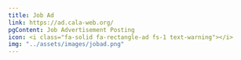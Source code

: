 ```yaml
---
title: Job Ad
link: https://ad.cala-web.org/
pgContent: Job Advertisement Posting
icon: <i class="fa-solid fa-rectangle-ad fs-1 text-warning"></i>
img: "../assets/images/jobad.png"
---
```

